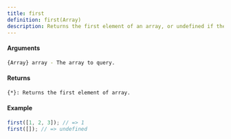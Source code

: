 ```yaml
---
title: first
definition: first(Array)
description: Returns the first element of an array, or undefined if the array is empty.
---
```



#### Arguments


```bash
{Array} array - The array to query.
```


#### Returns


```bash
{*}: Returns the first element of array.
```


#### Example


```ts
first([1, 2, 3]); // => 1
first([]); // => undefined
```